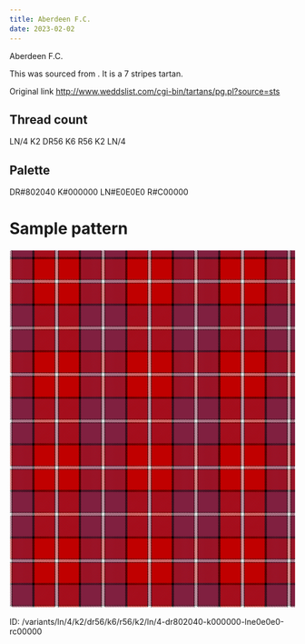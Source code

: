 ```yaml
---
title: Aberdeen F.C.
date: 2023-02-02
---
```

Aberdeen F.C.

This was sourced from <no value>.  It is a 7 stripes tartan.

Original link http://www.weddslist.com/cgi-bin/tartans/pg.pl?source=sts

## Thread count
LN/4 K2 DR56 K6 R56 K2 LN/4

## Palette
DR#802040 K#000000 LN#E0E0E0 R#C00000

# Sample pattern

![Tartan detail](tartan.png "LN/4 K2 DR56 K6 R56 K2 LN/4 tartan")

ID: /variants/ln/4/k2/dr56/k6/r56/k2/ln/4-dr802040-k000000-lne0e0e0-rc00000